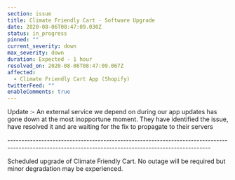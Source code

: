 ```yaml
---
section: issue
title: Climate Friendly Cart - Software Upgrade
date: 2020-08-06T08:47:09.030Z
status: in_progress
pinned: ""
current_severity: down
max_severity: down
duration: Expected - 1 hour
resolved_on: 2020-08-06T08:47:09.067Z
affected:
  - Climate Friendly Cart App (Shopify)
twitterFeed: ""
enableComments: true
---
```

Update :- An external service we depend on during our app updates has gone down at the most inopportune moment. They have identified the issue, have resolved it and are waiting for the fix to propagate to their servers

\------------------------------------------------------------------------------------------------------------------------------------------------------

Scheduled upgrade of Climate Friendly Cart. No outage will be required but minor degradation may be experienced.